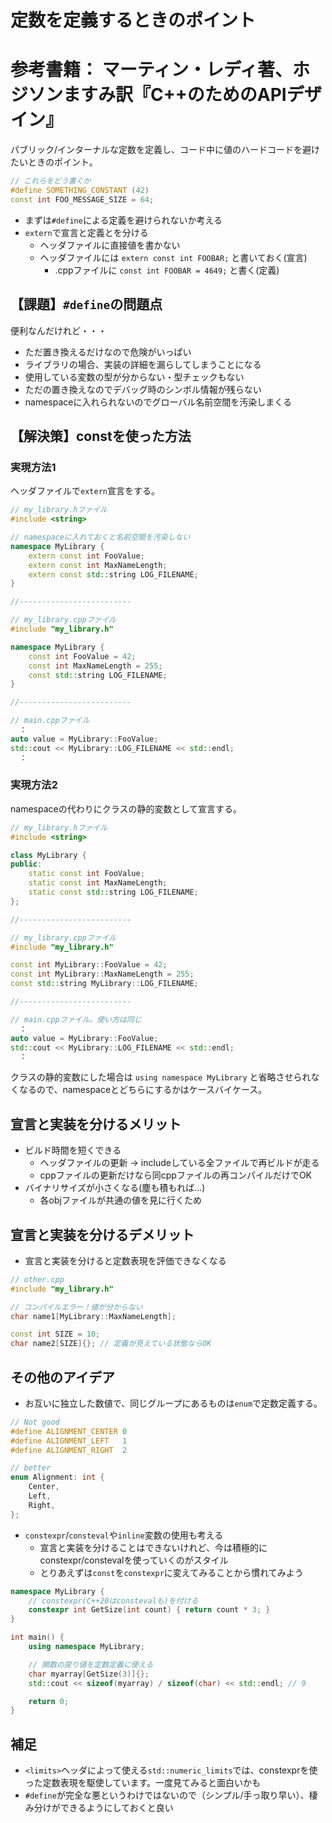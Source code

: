# 定数を定義するときのポイント
# 参考書籍： マーティン・レディ著、ホジソンますみ訳『C++のためのAPIデザイン』

パブリック/インターナルな定数を定義し、コード中に値のハードコードを避けたいときのポイント。

```cpp
// これらをどう書くか
#define SOMETHING_CONSTANT (42)
const int FOO_MESSAGE_SIZE = 64;
```

* まずは`#define`による定義を避けられないか考える
* `extern`で宣言と定義とを分ける
    * ヘッダファイルに直接値を書かない
    * ヘッダファイルには `extern const int FOOBAR;` と書いておく(宣言)
        * .cppファイルに `const int FOOBAR = 4649;` と書く(定義)

## 【課題】`#define`の問題点

便利なんだけれど・・・

* ただ置き換えるだけなので危険がいっぱい
* ライブラリの場合、実装の詳細を漏らしてしまうことになる
* 使用している変数の型が分からない・型チェックもない
* ただの置き換えなのでデバッグ時のシンボル情報が残らない
* namespaceに入れられないのでグローバル名前空間を汚染しまくる

## 【解決策】constを使った方法

### 実現方法1

ヘッダファイルで`extern`宣言をする。

```cpp
// my_library.hファイル
#include <string>

// namespaceに入れておくと名前空間を汚染しない
namespace MyLibrary {
    extern const int FooValue;
    extern const int MaxNameLength;
    extern const std::string LOG_FILENAME;
}

//-------------------------

// my_library.cppファイル
#include "my_library.h"

namespace MyLibrary {
    const int FooValue = 42;
    const int MaxNameLength = 255;
    const std::string LOG_FILENAME;
}

//-------------------------

// main.cppファイル
  ：
auto value = MyLibrary::FooValue;
std::cout << MyLibrary::LOG_FILENAME << std::endl;
  ：
```

### 実現方法2

namespaceの代わりにクラスの静的変数として宣言する。

```cpp
// my_library.hファイル
#include <string>

class MyLibrary {
public:
    static const int FooValue;
    static const int MaxNameLength;
    static const std::string LOG_FILENAME;
};

//-------------------------

// my_library.cppファイル
#include "my_library.h"

const int MyLibrary::FooValue = 42;
const int MyLibrary::MaxNameLength = 255;
const std::string MyLibrary::LOG_FILENAME;

//-------------------------

// main.cppファイル。使い方は同じ
  ：
auto value = MyLibrary::FooValue;
std::cout << MyLibrary::LOG_FILENAME << std::endl;
  ：
```

クラスの静的変数にした場合は `using namespace MyLibrary` と省略させられなくなるので、namespaceとどちらにするかはケースバイケース。

## 宣言と実装を分けるメリット

* ビルド時間を短くできる
    * ヘッダファイルの更新 → includeしている全ファイルで再ビルドが走る
    * cppファイルの更新だけなら同cppファイルの再コンパイルだけでOK
* バイナリサイズが小さくなる(塵も積もれば…)
    * 各objファイルが共通の値を見に行くため

## 宣言と実装を分けるデメリット

* 宣言と実装を分けると定数表現を評価できなくなる

```cpp
// other.cpp
#include "my_library.h"

// コンパイルエラー！値が分からない
char name1[MyLibrary::MaxNameLength];

const int SIZE = 10;
char name2[SIZE]{}; // 定義が見えている状態ならOK
```

## その他のアイデア

* お互いに独立した数値で、同じグループにあるものは`enum`で定数定義する。

```cpp
// Not good
#define ALIGNMENT_CENTER 0
#define ALIGNMENT_LEFT   1
#define ALIGNMENT_RIGHT  2

// better
enum Alignment: int {
    Center,
    Left,
    Right,
};
```

* `constexpr`/`consteval`や`inline`変数の使用も考える
    * 宣言と実装を分けることはできないけれど、今は積極的にconstexpr/constevalを使っていくのがスタイル
    * とりあえずは`const`を`constexpr`に変えてみることから慣れてみよう

```cpp
namespace MyLibrary {
    // constexpr(C++20はconstevalも)を付ける
    constexpr int GetSize(int count) { return count * 3; }
}

int main() {
    using namespace MyLibrary;

    // 関数の戻り値を定数定義に使える
    char myarray[GetSize(3)]{};
    std::cout << sizeof(myarray) / sizeof(char) << std::endl; // 9

    return 0;
}
```

## 補足

* `<limits>`ヘッダによって使える`std::numeric_limits`では、constexprを使った定数表現を駆使しています。一度見てみると面白いかも
* `#define`が完全な悪というわけではないので（シンプル/手っ取り早い）、棲み分けができるようにしておくと良い

